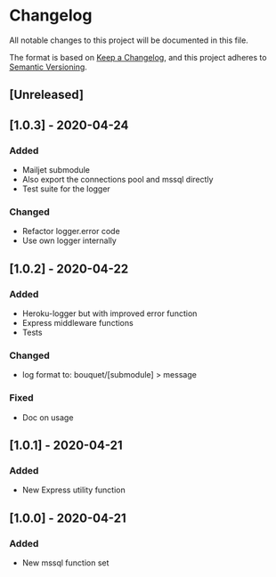 # Changelog

All notable changes to this project will be documented in this file.

The format is based on [Keep a Changelog](https://keepachangelog.com/en/1.0.0/),
and this project adheres to [Semantic Versioning](https://semver.org/spec/v2.0.0.html).

## [Unreleased]

## [1.0.3] - 2020-04-24

### Added

-   Mailjet submodule
-   Also export the connections pool and mssql directly
-   Test suite for the logger

### Changed

-   Refactor logger.error code
-   Use own logger internally

## [1.0.2] - 2020-04-22

### Added

-   Heroku-logger but with improved error function
-   Express middleware functions
-   Tests

### Changed

-   log format to: bouquet/[submodule] > message

### Fixed

-   Doc on usage

## [1.0.1] - 2020-04-21

### Added

-   New Express utility function

## [1.0.0] - 2020-04-21

### Added

-   New mssql function set
